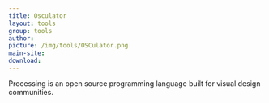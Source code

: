 ```yaml
---
title: Osculator
layout: tools
group: tools
author:
picture: /img/tools/OSCulator.png
main-site:
download:
---
```

Processing is an open source programming language built for visual design communities.